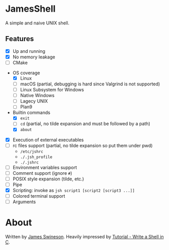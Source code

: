 # JamesShell

A simple and naive UNIX shell.

## Features

 * [x] Up and running
 * [x] No memory leakage
 * [ ] CMake
 * OS coverage
    + [x] Linux
    + [ ] macOS (partial, debugging is hard since Valgrind is not supported)
    + [ ] Linux Subsystem for Windows
    + [ ] Native Windows
    + [ ] Lagecy UNIX
    + [ ] Plan9
 * Builtin commands
    + [x] `exit`
    + [ ] `cd` (partial, no tilde expansion and must be followed by a path)
    + [x] `about`
 * [x] Execution of external executables
 * [ ] rc files support (partial, no tilde expansion so put them under pwd)
    + `/etc/jshrc`
    + `./.jsh_profile`
    + `./.jshrc`
 * [ ] Environment variables support
 * [ ] Comment support (ignore `#`)
 * [ ] POSIX style expansion (tilde, etc.)
 * [ ] Pipe
 * [x] Scripting: invoke as `jsh script1 [script2 [script3 ...]]`
 * [ ] Colored terminal support
 * [ ] Arguments

# About

Written by [James Swineson](https://swineson.me).
Heavily impressed by [Tutorial - Write a Shell in C](https://brennan.io/2015/01/16/write-a-shell-in-c/).
